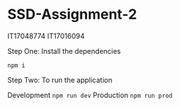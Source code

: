 # SSD-Assignment-2
IT17048774
IT17016094

Step One: Install the dependencies

```npm i```

Step Two: To run the application

Development
```npm run dev```
Production
```npm run prod```
